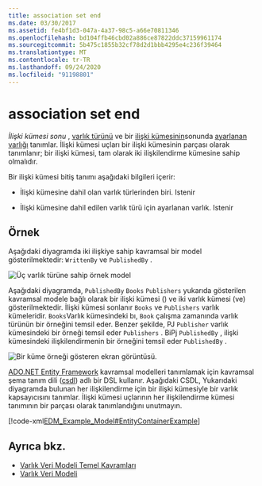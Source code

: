 ```yaml
---
title: association set end
ms.date: 03/30/2017
ms.assetid: fe4bf1d3-047a-4a37-98c5-a66e70811346
ms.openlocfilehash: bd104ffb46cbd02a886ce87822ddc37159961174
ms.sourcegitcommit: 5b475c1855b32cf78d2d1bbb4295e4c236f39464
ms.translationtype: MT
ms.contentlocale: tr-TR
ms.lasthandoff: 09/24/2020
ms.locfileid: "91198801"
---
```

# <a name="association-set-end"></a>association set end

*İlişki kümesi sonu* , [varlık türünü](entity-type.md) ve bir [ilişki kümesinin](association-set.md)sonunda [ayarlanan varlığı](entity-set.md) tanımlar. İlişki kümesi uçları bir ilişki kümesinin parçası olarak tanımlanır; bir ilişki kümesi, tam olarak iki ilişkilendirme kümesine sahip olmalıdır.  
  
 Bir ilişki kümesi bitiş tanımı aşağıdaki bilgileri içerir:  
  
- İlişki kümesine dahil olan varlık türlerinden biri. Istenir  
  
- İlişki kümesine dahil edilen varlık türü için ayarlanan varlık. Istenir  
  
## <a name="example"></a>Örnek  

 Aşağıdaki diyagramda iki ilişkiye sahip kavramsal bir model gösterilmektedir: `WrittenBy` ve `PublishedBy` .  
  
 ![Üç varlık türüne sahip örnek model](./media/association-set-end/example-model-three-entity-types.gif)  
  
 Aşağıdaki diyagramda, `PublishedBy` `Books` `Publishers` yukarıda gösterilen kavramsal modele bağlı olarak bir ilişki kümesi () ve iki varlık kümesi (ve) gösterilmektedir. İlişki kümesi sonlanır `Books` ve `Publishers` varlık kümeleridir. `Books`Varlık kümesindeki bı, `Book` çalışma zamanında varlık türünün bir örneğini temsil eder. Benzer şekilde, PJ `Publisher` varlık kümesindeki bir örneği temsil eder `Publishers` . BiPj `PublishedBy` , ilişki kümesindeki ilişkilendirmenin bir örneğini temsil eder `PublishedBy` .  
  
 ![Bir küme örneği gösteren ekran görüntüsü.](./media/association-set-end/sets-example-association.gif)  
  
 [ADO.NET Entity Framework](./ef/index.md) kavramsal modelleri tanımlamak için kavramsal şema tanım dili ([csdl](/ef/ef6/modeling/designer/advanced/edmx/csdl-spec)) adlı bir DSL kullanır. Aşağıdaki CSDL, Yukarıdaki diyagramda bulunan her ilişkilendirme için bir ilişki kümesiyle bir varlık kapsayıcısını tanımlar. İlişki kümesi uçlarının her ilişkilendirme kümesi tanımının bir parçası olarak tanımlandığını unutmayın.  
  
 [!code-xml[EDM_Example_Model#EntityContainerExample](../../../../samples/snippets/xml/VS_Snippets_Data/edm_example_model/xml/books.edmx#entitycontainerexample)]  
  
## <a name="see-also"></a>Ayrıca bkz.

- [Varlık Veri Modeli Temel Kavramları](entity-data-model-key-concepts.md)
- [Varlık Veri Modeli](entity-data-model.md)
